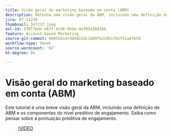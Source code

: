 ```yaml
---
title: Visão geral do marketing baseado em conta (ABM)
description: Obtenha uma visão geral da ABM, incluindo uma definição de ABM e os componentes do nível de engajamento preditivo. Saiba como pensar sobre a pontuação preditiva de engajamento.
jira: KT-11238
thumbnail: 347217.jpeg
exl-id: 576f7bde-eb7f-4c96-9bda-4ef03a3b91bb
feature: Account-based Marketing
source-git-commit: 00955614c945822dc1889fb22db17b5f51a8f659
workflow-type: tm+mt
source-wordcount: '67'
ht-degree: 0%

---
```


# Visão geral do marketing baseado em conta (ABM)

Este tutorial é uma breve visão geral da ABM, incluindo uma definição de ABM e os componentes do nível preditivo de engajamento. Saiba como pensar sobre a pontuação preditiva de engajamento.

>[!VIDEO](https://video.tv.adobe.com/v/347217/?quality=12&learn=on)
